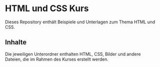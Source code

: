# HTML und CSS Kurs

Dieses Repository enthält Beispiele und Unterlagen zum Thema HTML und CSS.

## Inhalte

Die jeweiligen Unterordner enthalten HTML, CSS, Bilder und andere Dateien, die im Rahmen des Kurses erstellt werden.